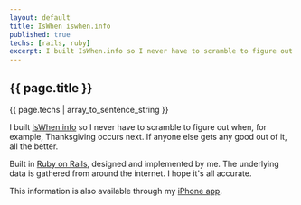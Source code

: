 ```yaml
---
layout: default
title: IsWhen iswhen.info
published: true
techs: [rails, ruby]
excerpt: I built IsWhen.info so I never have to scramble to figure out when, for example, Thanksgiving occurs next. If anyone else gets any good out of it, all the better.
---
```


## {{ page.title }}

<section class="tchs">
  {{ page.techs | array_to_sentence_string }}
</section>

I built [IsWhen.info](http://iswhen.info/) so I never have to scramble to
figure out when, for example, Thanksgiving occurs next. If anyone else gets any
good out of it, all the better.

Built in [Ruby on Rails](http://rubyonrails.org/), designed and implemented by
me. The underlying data is gathered from around the internet. I hope it's all
accurate.

This information is also available through my [iPhone
app](http://example.com/).
